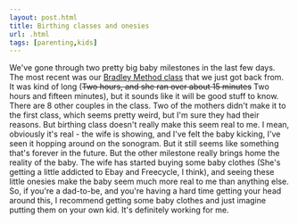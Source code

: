```yaml
---
layout: post.html
title: Birthing classes and onesies
url: .html
tags: [parenting,kids]
---
```

We've gone through two pretty big baby milestones in the last few days. The most recent was our [Bradley Method class](http://www.bradleybirth.com/) that we just got back from. It was kind of long (<del>Two hours, and she ran over about 15 minutes</del> Two hours and fifteen minutes), but it sounds like it will be good stuff to know. There are 8 other couples in the class. Two of the mothers didn't make it to the first class, which seems pretty weird, but I'm sure they had their reasons. But birthing class doesn't really make this seem real to me. I mean, obviously it's real - the wife is showing, and I've felt the baby kicking, I've seen it hopping around on the sonogram. But it still seems like something that's forever in the future. But the other milestone really brings home the reality of the baby. The wife has started buying some baby clothes (She's getting a little addicted to Ebay and Freecycle, I think), and seeing these little onesies make the baby seem much more real to me than anything else. So, if you're a dad-to-be, and you're having a hard time getting your head around this, I recommend getting some baby clothes and just imagine putting them on your own kid. It's definitely working for me.

